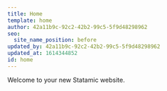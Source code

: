 ```yaml
---
title: Home
template: home
author: 42a11b9c-92c2-42b2-99c5-5f9d48298962
seo:
  site_name_position: before
updated_by: 42a11b9c-92c2-42b2-99c5-5f9d48298962
updated_at: 1614344852
id: home
---
```

Welcome to your new Statamic website.